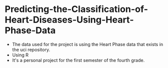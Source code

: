 # Predicting-the-Classification-of-Heart-Diseases-Using-Heart-Phase-Data
+ The data used for the project is using the Heart Phase data that exists in the uci repository.
+ Using R
+ It's a personal project for the first semester of the fourth grade.
